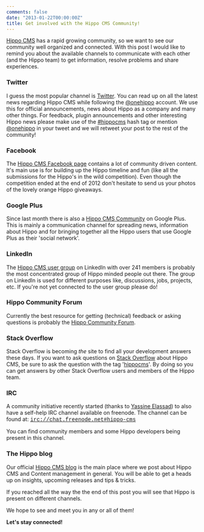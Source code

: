 ```yaml
---
comments: false
date: "2013-01-22T00:00:00Z"
title: Get involved with the Hippo CMS Community!
---
```


<a href="http://www.onehippo.org/" target="_blank">Hippo CMS</a> has a rapid growing community, so we want to see our community well organized and connected.
With this post I would like to remind you about the available channels to communicate with each other (and the Hippo team) to get information, resolve problems and share experiences.

### Twitter

I guess the most popular channel is <a href="https://twitter.com/" target="_blank">Twitter</a>.
You can read up on all the latest news regarding Hippo CMS while following the [@onehippo](https://twitter.com/onehippo) account.
We use this for official announcements, news about Hippo as a company and many other things.
For feedback, plugin announcements and other interesting Hippo news please make use of the <a href="https://twitter.com/search/hippocms" target="_blank">#hippocms</a> hash tag or mention [@onehippo](https://twitter.com/onehippo) in your tweet and we will retweet your post to the rest of the community!

### Facebook

The <a href="https://www.facebook.com/hippocms" target="_blank">Hippo CMS Facebook page</a> contains a lot of community driven content. It's main use is for building up the Hippo timeline and fun (like all the submissions for the Hippo's in the wild competition).
Even though the competition ended at the end of 2012 don't hesitate to send us your photos of the lovely orange Hippo giveaways.

### Google Plus

Since last month there is also a <a href="https://plus.google.com/u/0/communities/105670207925375395187" target="_blank">Hippo CMS Community</a> on Google Plus.
This is mainly a communication channel for spreading news, information about Hippo and for bringing together all the Hippo users that use Google Plus as their 'social network'.

### LinkedIn

The <a href="http://www.linkedin.com/groups/Hippo-CMS-user-group-1778841" target="_blank">Hippo CMS user group</a> on LinkedIn with over 241 members is probably the most concentrated group of Hippo minded people out there.
The group on LinkedIn is used for different purposes like, discussions, jobs, projects, etc.
If you're not yet connected to the user group please do!

### Hippo Community Forum
Currently the best resource for getting (technical) feedback or asking questions is probably the <a href="https://groups.google.com/forum/#!forum/hippo-community" target="_blank">Hippo Community Forum</a>.

### Stack Overflow

Stack Overflow is becoming *the* site to find all your development answers these days. If you want to ask questions on <a href="http://www.stackoverflow.com/" target="_blank">Stack Overflow</a> about Hippo CMS, be sure to ask the question with the tag '<a href="http://stackoverflow.com/questions/tagged/hippocms" target="_blank">hippocms</a>'.
By doing so you can get answers by other Stack Overflow users and members of the Hippo team.

### IRC

A community initiative recently started (thanks to <a href="https://twitter.com/atlasloewenherz" target="_blank">Yassine Elassad</a>) to also have a self-help IRC channel available on freenode.
The channel can be found at:
<a href="irc://chat.freenode.net#hippo-cms"><span style="font-family: &quot;Courier New&quot;,Courier,monospace;">irc://chat.freenode.net#hippo-cms</span></a>

You can find community members and some Hippo developers being present in this channel.

### The Hippo blog

Our official <a href="http://www.onehippo.com/en/blogs" target="_blank">Hippo CMS blog</a> is the main place where we post about Hippo CMS and Content management in general.
You will be able to get a heads up on insights, upcoming releases and tips &amp; tricks.

If you reached all the way the the end of this post you will see that Hippo is present on different channels.

We hope to see and meet you in any or all of them!

**Let's stay connected!**
